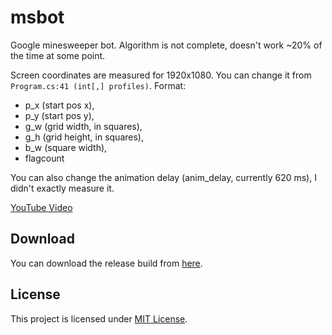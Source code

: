 # msbot
Google minesweeper bot. Algorithm is not complete, doesn't work ~20% of the time at some point.

Screen coordinates are measured for 1920x1080. You can change it from ``Program.cs:41 (int[,] profiles)``. Format: 
- p_x (start pos x), 
- p_y (start pos y), 
- g_w (grid width, in squares), 
- g_h (grid height, in squares), 
- b_w (square width), 
- flagcount

You can also change the animation delay (anim_delay, currently 620 ms), I didn't exactly measure it.
 
[YouTube Video](https://www.youtube.com/watch?v=tFv1AFjhJvE)

## Download
You can download the release build from [here](/releases/latest).

## License
This project is licensed under [MIT License](LICENSE).
